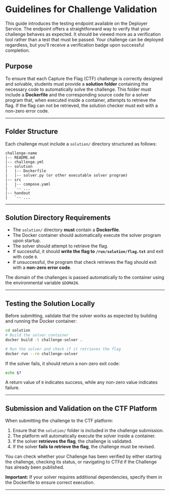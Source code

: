 # Guidelines for Challenge Validation

This guide introduces the testing endpoint available on the Deployer Service. The endpoint offers a straightforward way to verify that your challenge behaves as expected. It should be viewed more as a verification tool rather than a test that must be passed. Your challenge can be deployed regardless, but you'll receive a verification badge upon successful completion.

## Purpose

To ensure that each Capture the Flag (CTF) challenge is correctly designed and solvable, students must provide a **solution folder** containing the necessary code to automatically solve the challenge. This folder must include a **Dockerfile** and the corresponding source code for a solver program that, when executed inside a container, attempts to retrieve the flag. If the flag can not be retrieved, the solution checker must exit with a non-zero error code.

---

## Folder Structure

Each challenge must include a `solution/` directory structured as follows:

```
challenge-name
|-- README.md
|-- challenge.yml
|-- solution
|   |-- Dockerfile
|   |-- solver.py (or other executable solver program)
|-- src
|   |-- compose.yaml
|   `-- ...
|-- handout
|   `-- ...
```

---

## Solution Directory Requirements

- The `solution/` directory **must** contain a **Dockerfile**.
- The Docker container should automatically execute the solver program upon startup.
- The solver should attempt to retrieve the flag.
- If successful, it should **write the flag to `/run/solution/flag.txt`** and exit with code `0`.
- If unsuccessful, the program that check retrieves the flag should exit with a **non-zero error code**.

The domain of the challenges is passed automatically to the container using the environmental variable
`$DOMAIN`.

---

## Testing the Solution Locally

Before submitting, validate that the solver works as expected by building and running the Docker container:

```bash
cd solution
# Build the solver container
docker build -t challenge-solver .

# Run the solver and check if it retrieves the flag
docker run --rm challenge-solver
```

If the solver fails, it should return a non-zero exit code:

```bash
echo $?
```

A return value of `0` indicates success, while any non-zero value indicates failure.


---

## Submission and Validation on the CTF Platform

When submitting the challenge to the CTF platform:

1. Ensure that the `solution/` folder is included in the challenge submission.
2. The platform will automatically execute the solver inside a container.
3. If the solver **retrieves the flag**, the challenge is validated.
4. If the solver **fails to retrieve the flag**, the challenge must be revised.

You can check whether your Challenge has been verified by either starting the challenge, checking its status, or navigating to CTFd if the Challenge has already been published.

**Important:** If your solver requires additional dependencies, specify them in the Dockerfile to ensure correct execution.

---


